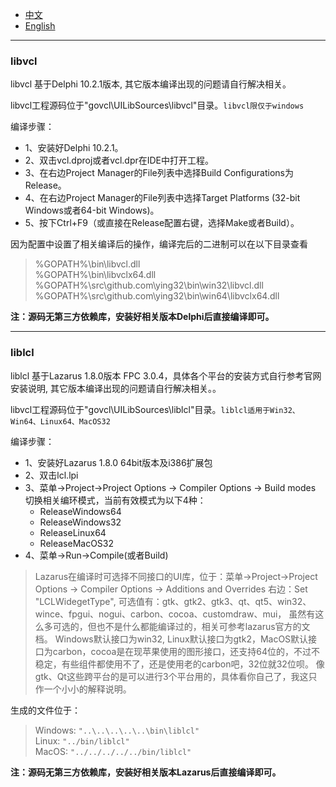 
* [中文](README.zh-CN.md)   
* [English](README.md)   

----  

### libvcl

libvcl 基于Delphi 10.2.1版本, 其它版本编译出现的问题请自行解决相关。

libvcl工程源码位于"govcl\UILibSources\libvcl"目录。`libvcl限仅于windows`     

编译步骤：  


* 1、安装好Delphi 10.2.1。  
* 2、双击vcl.dproj或者vcl.dpr在IDE中打开工程。  
* 3、在右边Project Manager的File列表中选择Build Configurations为Release。
* 4、在右边Project Manager的File列表中选择Target Platforms (32-bit Windows或者64-bit Windows)。  
* 5、按下Ctrl+F9（或直接在Release配置右键，选择Make或者Build）。  

因为配置中设置了相关编译后的操作，编译完后的二进制可以在以下目录查看  

> %GOPATH%\bin\libvcl.dll  
> %GOPATH%\bin\libvclx64.dll    
> %GOPATH%\src\github.com\ying32\bin\win32\libvcl.dll  
> %GOPATH%\src\github.com\ying32\bin\win64\libvclx64.dll    


**注：源码无第三方依赖库，安装好相关版本Delphi后直接编译即可。**


----

### liblcl 

liblcl 基于Lazarus 1.8.0版本 FPC 3.0.4，具体各个平台的安装方式自行参考官网安装说明, 其它版本编译出现的问题请自行解决相关。。

libvcl工程源码位于"govcl\UILibSources\liblcl"目录。`liblcl适用于Win32、Win64、Linux64、MacOS32`     

编译步骤：  

* 1、安装好Lazarus 1.8.0 64bit版本及i386扩展包   
* 2、双击lcl.lpi  
* 3、菜单->Project->Project Options -> Compiler Options -> Build modes 切换相关编环模式，当前有效模式为以下4种：   
  * ReleaseWindows64  
  * ReleaseWindows32  
  * ReleaseLinux64  
  * ReleaseMacOS32  
* 4、菜单->Run->Compile(或者Build)  

> Lazarus在编译时可选择不同接口的UI库，位于：菜单->Project->Project Options -> Compiler Options -> Additions and Overrides 右边：Set "LCLWidegetType", 可选值有：gtk、gtk2、gtk3、qt、qt5、win32、wince、fpgui、nogui、carbon、cocoa、customdraw、mui， 虽然有这么多可选的，但也不是什么都能编译过的，相关可参考lazarus官方的文档。 Windows默认接口为win32, Linux默认接口为gtk2，MacOS默认接口为carbon，cocoa是在现苹果使用的图形接口，还支持64位的，不过不稳定，有些组件都使用不了，还是使用老的carbon吧，32位就32位呗。 像gtk、Qt这些跨平台的是可以进行3个平台用的，具体看你自己了，我这只作一个小小的解释说明。    

生成的文件位于：  

> Windows: `"..\..\..\..\..\bin\liblcl"`     
> Linux: `"../bin/liblcl"`  
> MacOS: `"../../../../../bin/liblcl"`

**注：源码无第三方依赖库，安装好相关版本Lazarus后直接编译即可。**  